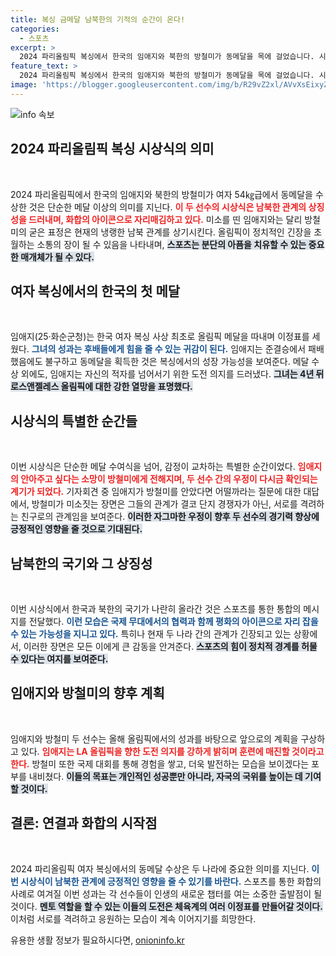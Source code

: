 ```yaml
---
title: 복싱 금메달 남북한의 기적의 순간이 온다!
categories:
  - 스포츠
excerpt: >
  2024 파리올림픽 복싱에서 한국의 임애지와 북한의 방철미가 동메달을 목에 걸었습니다. 시상대에서의 긴장감 속 두 선수의 우정이 빛나는 순간, 그 비하인드 스토리를 확인해보세요!
feature_text: >
  2024 파리올림픽 복싱에서 한국의 임애지와 북한의 방철미가 동메달을 목에 걸었습니다. 시상대에서의 긴장감 속 두 선수의 우정이 빛나는 순간, 그 비하인드 스토리를 확인해보세요!
image: 'https://blogger.googleusercontent.com/img/b/R29vZ2xl/AVvXsEixyZcFfHzMRdzZMjFBmAUKJYCLCGyLL1o632UiGVXcaFdKo_bkvkuCioo0uUKlGfBVcT3P84aROyZIXSBEx3Aw5nCQ3pTgDom1WDC4m8eifvWiAmWEEVb4x6G_l8C0QH225ldMjyaFvpxGEBGNO37VmDTDMHGhJPq73UglMfDca1-0aw/s1600/blogspot.png'
---
```


<p><img src="https://blogger.googleusercontent.com/img/b/R29vZ2xl/AVvXsEixyZcFfHzMRdzZMjFBmAUKJYCLCGyLL1o632UiGVXcaFdKo_bkvkuCioo0uUKlGfBVcT3P84aROyZIXSBEx3Aw5nCQ3pTgDom1WDC4m8eifvWiAmWEEVb4x6G_l8C0QH225ldMjyaFvpxGEBGNO37VmDTDMHGhJPq73UglMfDca1-0aw/s1600/blogspot.png" alt="info 속보" /></p>

<h2 data-ke-size="size26">2024 파리올림픽 복싱 시상식의 의미</h2>

<p data-ke-size="size16">&nbsp;</p>

<p>2024 파리올림픽에서 한국의 임애지와 북한의 방철미가 여자 54㎏급에서 동메달을 수상한 것은 단순한 메달 이상의 의미를 지닌다. <b><span style="color: #ee2323;">이 두 선수의 시상식은 남북한 관계의 상징성을 드러내며, 화합의 아이콘으로 자리매김하고 있다.</span></b> 미소를 띤 임애지와는 달리 방철미의 굳은 표정은 현재의 냉랭한 남북 관계를 상기시킨다. 올림픽이 정치적인 긴장을 초월하는 소통의 장이 될 수 있음을 나타내며, <b><span style="background-color: #21538527;">스포츠는 분단의 아픔을 치유할 수 있는 중요한 매개체가 될 수 있다.</span></b></p>

<h2 data-ke-size="size26">여자 복싱에서의 한국의 첫 메달</h2>

<p data-ke-size="size16">&nbsp;</p>

<p>임애지(25·화순군청)는 한국 여자 복싱 사상 최초로 올림픽 메달을 따내며 이정표를 세웠다. <b><span style="color: #1a5490;">그녀의 성과는 후배들에게 힘을 줄 수 있는 귀감이 된다.</span></b> 임애지는 준결승에서 패배했음에도 불구하고 동메달을 획득한 것은 복싱에서의 성장 가능성을 보여준다. 메달 수상 외에도, 임애지는 자신의 적자를 넘어서기 위한 도전 의지를 드러냈다. <b><span style="background-color: #21538527;">그녀는 4년 뒤 로스앤젤레스 올림픽에 대한 강한 열망을 표명했다.</span></b></p>

<h2 data-ke-size="size26">시상식의 특별한 순간들</h2>

<p data-ke-size="size16">&nbsp;</p>

<p>이번 시상식은 단순한 메달 수여식을 넘어, 감정이 교차하는 특별한 순간이었다. <b><span style="color: #ee2323;">임애지의 안아주고 싶다는 소망이 방철미에게 전해지며, 두 선수 간의 우정이 다시금 확인되는 계기가 되었다.</span></b> 기자회견 중 임애지가 방철미를 안았다면 어떨까라는 질문에 대한 대답에서, 방철미가 미소짓는 장면은 그들의 관계가 결코 단지 경쟁자가 아닌, 서로를 격려하는 친구로의 관계임을 보여준다. <b><span style="background-color: #21538527;">이러한 자그마한 우정이 향후 두 선수의 경기력 향상에 긍정적인 영향을 줄 것으로 기대된다.</span></b></p>

<h2 data-ke-size="size26">남북한의 국기와 그 상징성</h2>

<p data-ke-size="size16">&nbsp;</p>

<p>이번 시상식에서 한국과 북한의 국기가 나란히 올라간 것은 스포츠를 통한 통합의 메시지를 전달했다. <b><span style="color: #1a5490;">이런 모습은 국제 무대에서의 협력과 함께 평화의 아이콘으로 자리 잡을 수 있는 가능성을 지니고 있다.</span></b> 특히나 현재 두 나라 간의 관계가 긴장되고 있는 상황에서, 이러한 장면은 모든 이에게 큰 감동을 안겨준다. <b><span style="background-color: #21538527;">스포츠의 힘이 정치적 경계를 허물 수 있다는 여지를 보여준다.</span></b></p>

<h2 data-ke-size="size26">임애지와 방철미의 향후 계획</h2>

<p data-ke-size="size16">&nbsp;</p>

<p>임애지와 방철미 두 선수는 올해 올림픽에서의 성과를 바탕으로 앞으로의 계획을 구상하고 있다. <b><span style="color: #ee2323;">임애지는 LA 올림픽을 향한 도전 의지를 강하게 밝히며 훈련에 매진할 것이라고 한다.</span></b> 방철미 또한 국제 대회를 통해 경험을 쌓고, 더욱 발전하는 모습을 보이겠다는 포부를 내비쳤다. <b><span style="background-color: #21538527;">이들의 목표는 개인적인 성공뿐만 아니라, 자국의 국위를 높이는 데 기여할 것이다.</span></b></p>

<h2 data-ke-size="size26">결론: 연결과 화합의 시작점</h2>

<p data-ke-size="size16">&nbsp;</p>

<p>2024 파리올림픽 여자 복싱에서의 동메달 수상은 두 나라에 중요한 의미를 지닌다. <b><span style="color: #1a5490;">이번 시상식이 남북한 관계에 긍정적인 영향을 줄 수 있기를 바란다.</span></b> 스포츠를 통한 화합의 사례로 여겨질 이번 성과는 각 선수들이 인생의 새로운 챕터를 여는 소중한 출발점이 될 것이다. <b><span style="background-color: #21538527;">멘토 역할을 할 수 있는 이들의 도전은 체육계의 여러 이정표를 만들어갈 것이다.</span></b> 이처럼 서로를 격려하고 응원하는 모습이 계속 이어지기를 희망한다.</p>
유용한 생활 정보가 필요하시다면, <a href="https://onioninfo.kr" rel="dofollow">onioninfo.kr</a>


